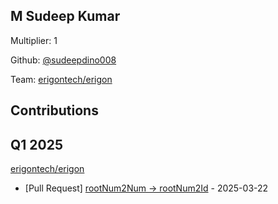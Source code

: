 
## M Sudeep Kumar
Multiplier: 1

Github: [@sudeepdino008](https://github.com/sudeepdino008)

Team: [erigontech/erigon](https://github.com/erigontech/erigon/pulls?q=author%3Asudeepdino008)

## Contributions

## Q1 2025

[erigontech/erigon](https://github.com/erigontech/erigon)
* [Pull Request] [rootNum2Num -> rootNum2Id](https://github.com/erigontech/erigon/pull/14260) - 2025-03-22
